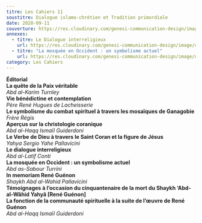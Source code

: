 ```yaml
---
titre: Les Cahiers 11
soustitre: Dialogue islamo-chrétien et Tradition primordiale
date: 2020-09-11
couverture: https://res.cloudinary.com/genesi-communication-design/image/upload/v1606125409/ihei/couvertures/c11_pt350d.jpg
annexes:
  - titre: Le Dialogue interreligieux
    url: https://res.cloudinary.com/genesi-communication-design/image/upload/v1606736137/ihei/PDF/Les%20Cahiers/Les%20Cahiers%2011/Le-dialogue-interreligieux_xwitys.pdf
  - titre: "La mosquée en Occident : un symbolisme actuel"
    url: https://res.cloudinary.com/genesi-communication-design/image/upload/v1606736138/ihei/PDF/Les%20Cahiers/Les%20Cahiers%2011/La-mosquee-en-Occident_ogilfb.pdf
category: Les Cahiers
---
```

**Éditorial**</br>
**La quête de la Paix véritable**</br>
*Abd al-Karim Turnley*</br>
**Vie bénédictine et contemplation**</br>
*Père René Hugues de Lacheisserie*</br>
**Le symbolisme du combat spirituel à travers les mosaïques de Ganagobie**</br>
*Frère Régis*</br>
**Aperçus sur la christologie coranique**</br>
*Abd al-Haqq Ismaïl Guiderdoni*</br>
**Le Verbe de Dieu à travers le Saint Coran et la figure de Jésus**</br>
*Yahya Sergio Yahe Pallavicini*</br>
**Le dialogue interreligieux**</br>
*Abd al-Latif Conti*</br>
**La mosquée en Occident&nbsp;: un symbolisme actuel**</br>
*Abd as-Sabour Turrini*</br>
**In memoriam René Guénon**</br>
*Shaykh Abd al-Wahid Pallavicini*</br>
**Témoignages à l’occasion du cinquantenaire de la mort du Shaykh ‘Abd-al-Wâhid Yahyâ \[René Guénon]**</br>
**La fonction de la communauté spirituelle à la suite de l’&oelig;uvre de René Guénon**</br>
*Abd al-Haqq Ismaïl Guiderdoni*</br>